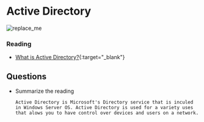 # Active Directory

![replace_me](https://codeworks.blob.core.windows.net/public/assets/img/illustrations/placeholder.svg)

### Reading

- [What is Active Directory?](https://www.cyberark.com/what-is/active-directory/){:target="_blank"}


## Questions
- Summarize the reading
      
      Active Directory is Microsoft's Directory service that is inculed in Windows Server OS. Active Directory is used for a variety uses that alows you to have control over devices and users on a network.